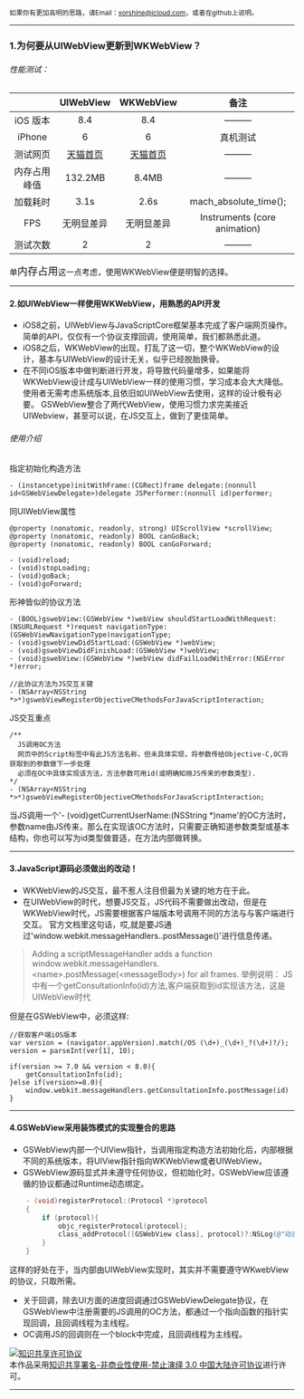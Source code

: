 <small>如果你有更加高明的思路，请Email：xorshine@icloud.com，或者在github上说明。
</small>
***
### 1.为何要从UIWebView更新到WKWebView？
######  性能测试：
|           	  | UIWebView              | WKWebView                 |    备注               |
|:---------------:|:----------------------:|:-------------------------:|:--------------------:|
| iOS 版本     	  | 8.4                    | 8.4                       |        ———           |
| iPhone     	  | 6                      |   6                       |       真机测试         |
| 测试网页         |[天猫首页](http://www.tmall.com)|[天猫首页](http://www.tmall.com) |———|
| 内存占用峰值      | 132.2MB                |    8.4MB                  |———|
| 加载耗时	 	  | 3.1s                   |    2.6s                   |  mach_absolute_time(); |
| FPS	 		  | 无明显差异            |    无明显差异               |  Instruments (core animation) |
| 测试次数	 	  | 2                      |    2                      |———|

单<font size=4>内存占用</font>这一点考虑，使用WKWebView便是明智的选择。
***
#### 2.如UIWebView一样使用WKWebView，用熟悉的API开发
* iOS8之前，UIWebView与JavaScriptCore框架基本完成了客户端网页操作。简单的API，仅仅有一个协议支撑回调，使用简单，我们都熟悉此道。
* iOS8之后，WKWebView的出现，打乱了这一切，整个WKWebView的设计，基本与UIWebView的设计无关，似乎已经脱胎换骨。
* 在不同iOS版本中做判断进行开发，将导致代码量增多，如果能将WKWebView设计成与UIWebView一样的使用习惯，学习成本会大大降低。使用者无需考虑系统版本,且依旧如UIWebView去使用，这样的设计极有必要。
GSWebView整合了两代WebView，使用习惯力求完美接近UIWebview，甚至可以说，在JS交互上，做到了更佳简单。

###### 使用介绍

指定初始化构造方法
```
- (instancetype)initWithFrame:(CGRect)frame delegate:(nonnull id<GSWebViewDelegate>)delegate JSPerformer:(nonnull id)performer; 
```

同UIWebView属性
```
@property (nonatomic, readonly, strong) UIScrollView *scrollView;
@property (nonatomic, readonly) BOOL canGoBack;
@property (nonatomic, readonly) BOOL canGoForward; 

- (void)reload;
- (void)stopLoading;
- (void)goBack;
- (void)goForward;
```

形神皆似的协议方法
```
- (BOOL)gswebView:(GSWebView *)webView shouldStartLoadWithRequest:(NSURLRequest *)request navigationType:(GSWebViewNavigationType)navigationType;
- (void)gswebViewDidStartLoad:(GSWebView *)webView;
- (void)gswebViewDidFinishLoad:(GSWebView *)webView;
- (void)gswebView:(GSWebView *)webView didFailLoadWithError:(NSError *)error; 

//此协议方法为JS交互关键
- (NSArray<NSString *>*)gswebViewRegisterObjectiveCMethodsForJavaScriptInteraction;
```

JS交互重点
```
/**
  JS调用OC方法
  网页中的Script标签中有此JS方法名称，但未具体实现，将参数传给Objective-C,OC将获取到的参数做下一步处理
  必须在OC中具体实现该方法，方法参数可用id(或明确知晓JS传来的参数类型).
*/
- (NSArray<NSString *>*)gswebViewRegisterObjectiveCMethodsForJavaScriptInteraction;
```
当JS调用一个'- (void)getCurrentUserName:(NSString *)name'的OC方法时，参数name由JS传来，那么在实现该OC方法时，只需要正确知道参数类型或基本结构，你也可以写为id类型做普适，在方法内部做转换。
* * *
#### 3.JavaScript源码必须做出的改动！
* WKWebView的JS交互，最不惹人注目但最为关键的地方在于此。
* 在UIWebView的时代，想要JS交互，JS代码不需要做出改动，但是在WKWebView时代，JS需要根据客户端版本号调用不同的方法与与客户端进行交互。
官方文档里这句话，哎,就是要JS通过'window.webkit.messageHandlers.<name>.postMessage(<messageBody>)'进行信息传递。
> Adding a scriptMessageHandler adds a function window.webkit.messageHandlers.\<name\>.postMessage(\<messageBody\>) for all frames.
举例说明：
JS中有一个getConsultationInfo(id)方法,客户端获取到id实现该方法，这是UIWebView时代

但是在GSWebView中，必须这样:

	//获取客户端iOS版本
	var version = (navigator.appVersion).match(/OS (\d+)_(\d+)_?(\d+)?/);  
	version = parseInt(ver[1], 10);  

	if(version >= 7.0 && version < 8.0){
		getConsultationInfo(id);
	}else if(version>=8.0){
		window.webkit.messageHandlers.getConsultationInfo.postMessage(id)
	} 

* * *
#### 4.GSWebView采用装饰模式的实现整合的思路
* GSWebView内部一个UIView指针，当调用指定构造方法初始化后，内部根据不同的系统版本，将UIView指针指向WKWebView或者UIWebView。
* GSWebView源码显式并未遵守任何协议，但初始化时，GSWebView应该遵循的协议都通过Runtime动态绑定。

```objective-c
	- (void)registerProtocol:(Protocol *)protocol
	{
		if (protocol){
			objc_registerProtocol(protocol);
			class_addProtocol([GSWebView class], protocol)?:NSLog(@"动态绑定协议失败");
		}
	}
```
这样的好处在于，当内部由UIWebView实现时，其实并不需要遵守WKwebView的协议，只取所需。
* 关于回调，除去UI方面的进度回调通过GSWebViewDelegate协议，在GSWebView中注册需要的JS调用的OC方法，都通过一个指向函数的指针实现回调，且回调线程为主线程。
* OC调用JS的回调则在一个block中完成，且回调线程为主线程。

<a rel="license" href="http://creativecommons.org/licenses/by-nc-nd/3.0/cn/"><img alt="知识共享许可协议" style="border-width:0" src="https://i.creativecommons.org/l/by-nc-nd/3.0/cn/88x31.png" /></a><br />本作品采用<a rel="license" href="http://creativecommons.org/licenses/by-nc-nd/3.0/cn/">知识共享署名-非商业性使用-禁止演绎 3.0 中国大陆许可协议</a>进行许可。
* * *

